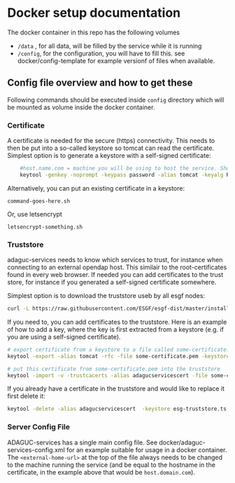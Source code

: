 # Docker setup documentation

The docker container in this repo has the following volumes

- `/data` , for all data, will be filled by the service while it is running
- `/config`, for the configuration, you will have to fill this. see docker/config-template for example versionf of files when available.

## Config file overview and how to get these
Following commands should be executed inside `config` directory which will be mounted as volume inside the docker container.
### Certificate

A certificate is needed for the secure (https) connectivity. This needs to then be put into a so-called keystore so tomcat can read the certificate. Simplest option is to generate a keystore with a self-signed certificate:

```sh
    #host.name.com = machine you will be using to host the service. Should be a valid dns entry.
    keytool -genkey -noprompt -keypass password -alias tomcat -keyalg RSA -storepass password -keystore keystore.jks -dname CN=host.domain.com
```

Alternatively, you can put an existing certificate in a keystore:

    command-goes-here.sh

Or, use letsencrypt

    letsencrypt-something.sh

### Truststore

adaguc-services needs to know which services to trust, for instance when connecting to an external opendap host. This similair to the root-certificates found in every web browser. If needed you can add certificates to the trust store, for instance if you generated a self-signed certificate somewhere.

Simplest option is to download the truststore useb by all esgf nodes:

```sh
curl -L https://raw.githubusercontent.com/ESGF/esgf-dist/master/installer/certs/esg-truststore.ts > esg-truststore.ts
```

If you need to, you can add certificates to the truststore. Here is an example of how to add a key, where the key is first extracted from a keystore (e.g. if you are using a self-signed certificate).

```sh
# export certificate from a keystore to a file called some-certificate.pem
keytool -export -alias tomcat -rfc -file some-certificate.pem -keystore keystore.jks -storepass password

# put this certificate from some-certificate.pem into the truststore
keytool -import -v -trustcacerts -alias adagucservicescert -file some-certificate.pem -keystore truststore.ts -storepass changeit -noprompt
```

If you already have a certificate in the truststore and would like to replace it first delete it:
```sh
keytool -delete -alias adagucservicescert  -keystore esg-truststore.ts -storepass changeit -noprompt
```


### Server Config File

ADAGUC-services has a single main config file. See docker/adaguc-services-config.xml for an example suitable for usage in a docker container. The `<external-home-url>` at the top of the file always needs to be changed to the machine running the service (and be equal to the hostname in the certificate, in the example above that would be `host.domain.com`).
